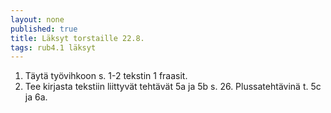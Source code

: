 ```yaml
---
layout: none
published: true
title: Läksyt torstaille 22.8.
tags: rub4.1 läksyt
---
```

1. Täytä työvihkoon s. 1-2 tekstin 1 fraasit.
2. Tee kirjasta tekstiin liittyvät tehtävät 5a ja 5b s. 26. Plussatehtävinä t. 5c ja 6a.
